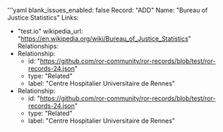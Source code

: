 '''yaml
blank_issues_enabled: false
Record: "ADD"
Name: "Bureau of Justice Statistics"
Links:
  - "test.io"
wikipedia_url: "https://en.wikipedia.org/wiki/Bureau_of_Justice_Statistics"
Relationships:
  - Relationship:
    - id: "https://github.com/ror-community/ror-records/blob/test/ror-records-24.json"
    - type: "Related"
    - label: "Centre Hospitalier Universitaire de Rennes"
  - Relationship:
    - id: "https://github.com/ror-community/ror-records/blob/test/ror-records-24.json"
    - type: "Related"
    - label: "Centre Hospitalier Universitaire de Rennes"
```
